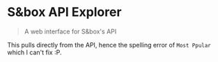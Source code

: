 # S&box API Explorer

> A web interface for S&box's API


This pulls directly from the API, hence the spelling error of `Most Ppular` which I can't fix :P.